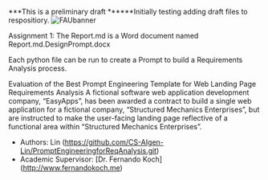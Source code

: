 ***This is a preliminary draft ******Initially testing adding draft files to respositiory.
![FAUbanner](https://github.com/user-attachments/assets/47044ff3-c075-401d-afbb-42aefd7a9609)

Assignment 1: The Report.md is a Word document named Report.md.DesignPrompt.docx

Each python file can be run to create a Prompt to build a Requirements Analysis process.
 
Evaluation of the Best Prompt Engineering Template for Web Landing Page Requirements Analysis
A fictional software web application development company, “EasyApps”, has been awarded a contract to build a single web application for a fictional company, “Structured Mechanics Enterprises”,  but are instructed to make the user-facing landing page reflective of a functional area within “Structured Mechanics Enterprises”.
* Authors: Lin (https://github.com/CS-AIgen-Lin/PromptEngineeringforReqAnalysis.git)
* Academic Supervisor: [Dr. Fernando Koch] (http://www.fernandokoch.me)


